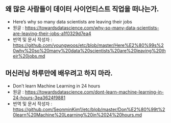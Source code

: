
## 왜 많은 사람들이 데이터 사이언티스트 직업을 떠나는가.
- Here’s why so many data scientists are leaving their jobs
- 원글 : https://towardsdatascience.com/why-so-many-data-scientists-are-leaving-their-jobs-a1f0329d7ea4
- 번역 및 문서 작성자 : https://github.com/youngwoos/etc/blob/master/Here%E2%80%99s%20why%20so%20many%20data%20scientists%20are%20leaving%20their%20jobs.md   

## 머신러닝 하루만에 배우려고 하지 마라. 
- Don’t learn Machine Learning in 24 hours
- 원글 : https://towardsdatascience.com/dont-learn-machine-learning-in-24-hours-3ea3624f9881
- 번역 및 문서 작성자 : https://github.com/SeonminKim1/etc/blob/master/Don%E2%80%99t%20learn%20Machine%20Learning%20in%2024%20hours.md   
